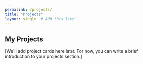 ```yaml
---
permalink: /projects/
title: "Projects"
layout: single  # Add this line!
---
```


    

## My Projects

[We'll add project cards here later.  For now, you can write a brief introduction to your projects section.]